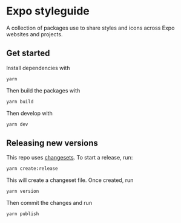 # Expo styleguide

A collection of packages use to share styles and icons across Expo websites and projects.

## Get started

Install dependencies with

```bash
yarn
```

Then build the packages with

```bash
yarn build
```

Then develop with

```bash
yarn dev
```

## Releasing new versions

This repo uses [changesets](https://github.com/changesets/changesets). To start a release, run:

```bash
yarn create:release
```

This will create a changeset file. Once created, run

```bash
yarn version
```

Then commit the changes and run

```bash
yarn publish
```
